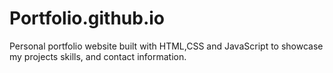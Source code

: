 # Portfolio.github.io
Personal portfolio website built with HTML,CSS and JavaScript to showcase my projects skills, and contact information.
